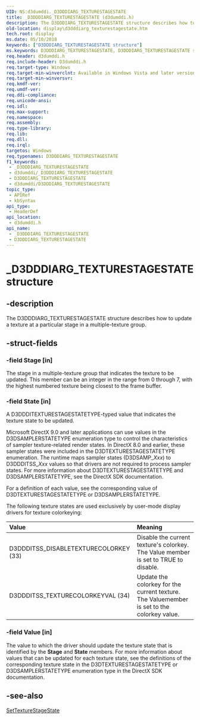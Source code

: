 ```yaml
---
UID: NS:d3dumddi._D3DDDIARG_TEXTURESTAGESTATE
title: _D3DDDIARG_TEXTURESTAGESTATE (d3dumddi.h)
description: The D3DDDIARG_TEXTURESTAGESTATE structure describes how to update a texture at a particular stage in a multiple-texture group.
old-location: display\d3dddiarg_texturestagestate.htm
tech.root: display
ms.date: 05/10/2018
keywords: ["D3DDDIARG_TEXTURESTAGESTATE structure"]
ms.keywords: D3DDDIARG_TEXTURESTAGESTATE, D3DDDIARG_TEXTURESTAGESTATE structure [Display Devices], UMDisplayDriver_param_Structs_320d722f-2fbb-4fca-a06c-02e1be6e0190.xml, _D3DDDIARG_TEXTURESTAGESTATE, d3dumddi/D3DDDIARG_TEXTURESTAGESTATE, display.d3dddiarg_texturestagestate
req.header: d3dumddi.h
req.include-header: D3dumddi.h
req.target-type: Windows
req.target-min-winverclnt: Available in Windows Vista and later versions of the Windows operating systems.
req.target-min-winversvr: 
req.kmdf-ver: 
req.umdf-ver: 
req.ddi-compliance: 
req.unicode-ansi: 
req.idl: 
req.max-support: 
req.namespace: 
req.assembly: 
req.type-library: 
req.lib: 
req.dll: 
req.irql: 
targetos: Windows
req.typenames: D3DDDIARG_TEXTURESTAGESTATE
f1_keywords:
 - _D3DDDIARG_TEXTURESTAGESTATE
 - d3dumddi/_D3DDDIARG_TEXTURESTAGESTATE
 - D3DDDIARG_TEXTURESTAGESTATE
 - d3dumddi/D3DDDIARG_TEXTURESTAGESTATE
topic_type:
 - APIRef
 - kbSyntax
api_type:
 - HeaderDef
api_location:
 - d3dumddi.h
api_name:
 - _D3DDDIARG_TEXTURESTAGESTATE
 - D3DDDIARG_TEXTURESTAGESTATE
---
```


# _D3DDDIARG_TEXTURESTAGESTATE structure


## -description

The D3DDDIARG_TEXTURESTAGESTATE structure describes how to update a texture at a particular stage in a multiple-texture group.

## -struct-fields

### -field Stage [in]

The stage in a multiple-texture group that indicates the texture to be updated. This member can be an integer in the range from 0 through 7, with the highest numbered texture being closest to the frame buffer.

### -field State [in]

A D3DDDITEXTURESTAGESTATETYPE-typed value that indicates the texture state to be updated. 

Microsoft DirectX 9.0 and later applications can use values in the D3DSAMPLERSTATETYPE enumeration type to control the characteristics of sampler texture-related render states. In DirectX 8.0 and earlier, these sampler states were included in the D3DTEXTURESTAGESTATETYPE enumeration. The runtime maps sampler states (D3DSAMP_<i>Xxx</i>) to D3DDDITSS_<i>Xxx</i> values so that drivers are not required to process sampler states. For more information about D3DTEXTURESTAGESTATETYPE and D3DSAMPLERSTATETYPE, see the DirectX SDK documentation.

For a definition of each value, see the corresponding value of D3DTEXTURESTAGESTATETYPE or D3DSAMPLERSTATETYPE.

The following texture states are used exclusively by user-mode display drivers for texture colorkeying:

| **Value** | **Meaning** | 
|:--|:--|
| D3DDDITSS_DISABLETEXTURECOLORKEY (33) | Disable the current texture's colorkey. The Value member is set to TRUE to disable. | 
| D3DDDITSS_TEXTURECOLORKEYVAL (34) | Update the colorkey for the current texture. The Valuemember is set to the colorkey value. |

### -field Value [in]

The value to which the driver should update the texture state that is identified by the <b>Stage</b> and <b>State</b> members. For more information about values that can be updated for each texture state, see the definitions of the corresponding texture state in the D3DTEXTURESTAGESTATETYPE or D3DSAMPLERSTATETYPE enumeration type in the DirectX SDK documentation.

## -see-also

<a href="/windows-hardware/drivers/ddi/d3dumddi/nc-d3dumddi-pfnd3dddi_settexturestagestate">SetTextureStageState</a>

